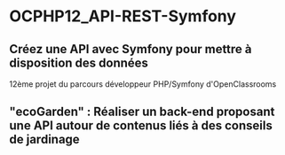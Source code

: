 # OCPHP12_API-REST-Symfony

## Créez une API avec Symfony pour mettre à disposition des données

12ème projet du parcours développeur PHP/Symfony d'OpenClassrooms

## "ecoGarden" : Réaliser un back-end proposant une API autour de contenus liés à des conseils de jardinage
